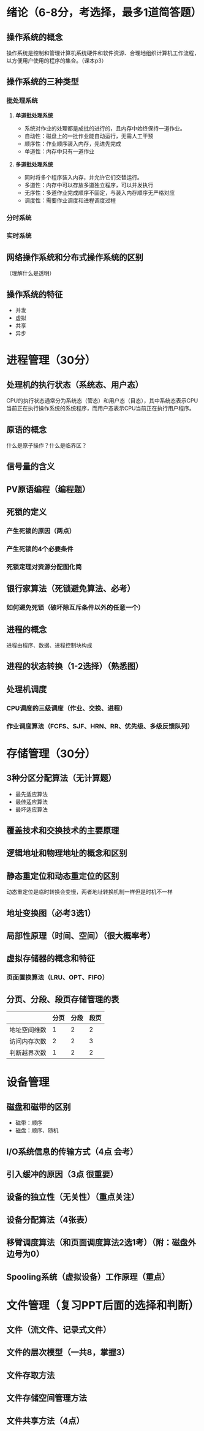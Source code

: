 # 绪论（6-8分，考选择，最多1道简答题）

## 操作系统的概念
操作系统是控制和管理计算机系统硬件和软件资源、合理地组织计算机工作流程，以方便用户使用的程序的集合。（课本p3）

## 操作系统的三种类型
### 批处理系统
1. **单道批处理系统**
   - 系统对作业的处理都是成批的进行的，且内存中始终保持一道作业。
   - 自动性：磁盘上的一批作业能自动运行，无需人工干预
   - 顺序性：作业顺序装入内存，先进先完成
   - 单道性：内存中只有一道作业

2. **多道批处理系统**
   - 同时将多个程序装入内存，并允许它们交替运行。
   - 多道性：内存中可以存放多道独立程序，可以并发执行
   - 无序性：多道作业完成顺序不固定，与装入内存顺序无严格对应
   - 调度性：需要作业调度和进程调度过程

### 分时系统

### 实时系统

## 网络操作系统和分布式操作系统的区别
（理解什么是透明）

## 操作系统的特征
- 并发
- 虚拟
- 共享
- 异步

# 进程管理（30分）
## 处理机的执行状态（系统态、用户态）
CPU的执行状态通常分为系统态（管态）和用户态（目态），其中系统态表示CPU当前正在执行操作系统的系统程序，而用户态表示CPU当前正在执行用户程序。

## 原语的概念
什么是原子操作？什么是临界区？

## 信号量的含义

## PV原语编程（编程题）

## 死锁的定义

### 产生死锁的原因（两点）

### 产生死锁的4个必要条件

### 死锁定理对资源分配图化简

## 银行家算法（死锁避免算法、必考）

### 如何避免死锁（破坏除互斥条件以外的任意一个）

## 进程的概念
进程由程序、数据、进程控制块构成

## 进程的状态转换（1-2选择）（熟悉图）

## 处理机调度
### CPU调度的三级调度（作业、交换、进程）

### 作业调度算法（FCFS、SJF、HRN、RR、优先级、多级反馈队列）

# 存储管理（30分）
## 3种分区分配算法（无计算题）
- 最先适应算法
- 最佳适应算法
- 最坏适应算法

## 覆盖技术和交换技术的主要原理

## 逻辑地址和物理地址的概念和区别

## 静态重定位和动态重定位的区别
动态重定位是临时转换会变慢，两者地址转换机制一样但是时机不一样

## 地址变换图（必考3选1）

## 局部性原理（时间、空间）（很大概率考）

## 虚拟存储器的概念和特征

### 页面置换算法（LRU、OPT、FIFO）

## 分页、分段、段页存储管理的表

|   | 分页 | 分段 | 段页 |
|---|------|------|------|
| 地址空间维数 | 1 | 2 | 2 |
| 访问内存次数 | 2 | 2 | 3 |
| 判断越界次数 | 1 | 2 | 2 |

# 设备管理
## 磁盘和磁带的区别
- 磁带：顺序
- 磁盘：顺序、随机

## I/O系统信息的传输方式（4点 会考）

## 引入缓冲的原因（3点 很重要）

## 设备的独立性（无关性）（重点关注）

## 设备分配算法（4张表）

## 移臂调度算法（和页面调度算法2选1考）（附：磁盘外边号为0）

## Spooling系统（虚拟设备）工作原理（重点）

# 文件管理（复习PPT后面的选择和判断）
## 文件（流文件、记录式文件）

## 文件的层次模型（一共8，掌握3）

## 文件存取方法

## 文件存储空间管理方法

## 文件共享方法（4点）

